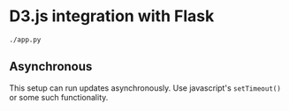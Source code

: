 # D3.js integration with Flask


	./app.py

## Asynchronous

This setup can run updates asynchronously. Use javascript's `setTimeout()` or some such functionality.

